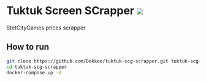 Tuktuk Screen SCrapper
<a href="https://teamcity.dekker.gdn/viewType.html?buildTypeId=Tuktuk_Build&guest=1">
<img src="https://teamcity.dekker.gdn/app/rest/builds/buildType:(id:Tuktuk_Build)/statusIcon"/>
</a>
===============
StetCityGames prices scrapper

How to run
-------------
```bash
git clone https://github.com/Dekkee/tuktuk-scg-scrapper.git tuktuk-scg-scrapper
cd tuktuk-scg-scrapper
docker-compose up -d
```
